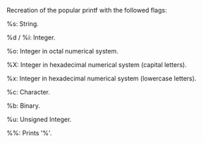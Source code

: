 Recreation of the popular printf with the followed flags:



%s:         String.


%d / %i:    Integer.


%o:         Integer in octal numerical system. 


%X:         Integer in hexadecimal numerical system (capital letters).


%x:         Integer in hexadecimal numerical system (lowercase letters).


%c:         Character.


%b:         Binary.


%u:         Unsigned Integer.


%%:         Prints '%'.
